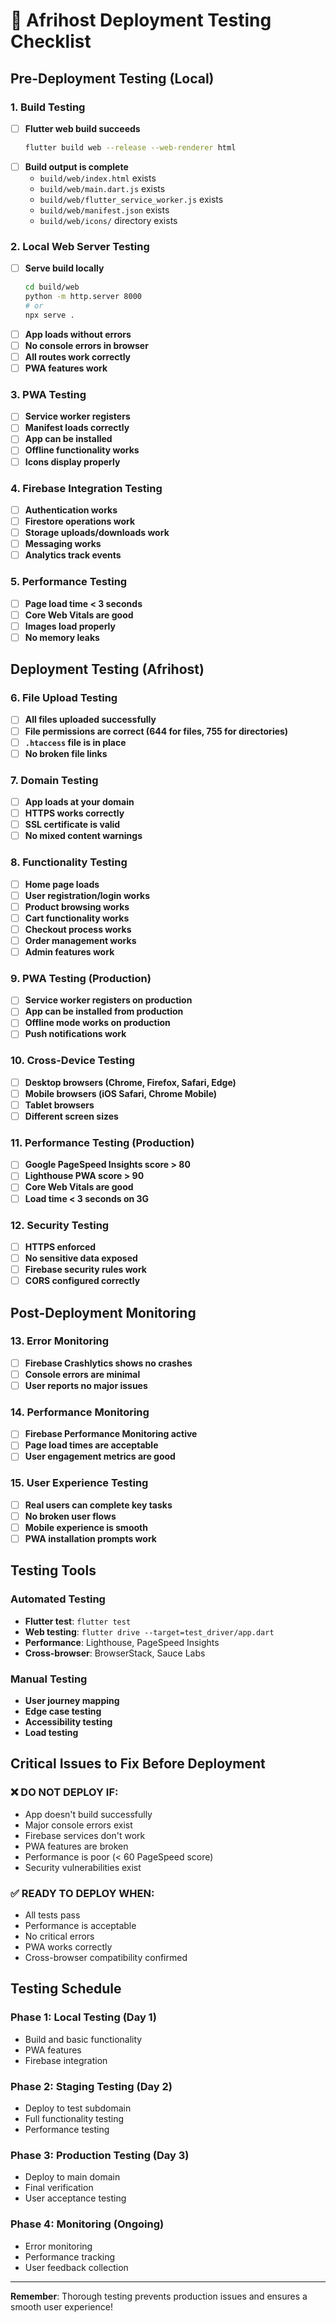# 🧪 Afrihost Deployment Testing Checklist

## Pre-Deployment Testing (Local)

### 1. Build Testing
- [ ] **Flutter web build succeeds**
  ```bash
  flutter build web --release --web-renderer html
  ```
- [ ] **Build output is complete**
  - `build/web/index.html` exists
  - `build/web/main.dart.js` exists
  - `build/web/flutter_service_worker.js` exists
  - `build/web/manifest.json` exists
  - `build/web/icons/` directory exists

### 2. Local Web Server Testing
- [ ] **Serve build locally**
  ```bash
  cd build/web
  python -m http.server 8000
  # or
  npx serve .
  ```
- [ ] **App loads without errors**
- [ ] **No console errors in browser**
- [ ] **All routes work correctly**
- [ ] **PWA features work**

### 3. PWA Testing
- [ ] **Service worker registers**
- [ ] **Manifest loads correctly**
- [ ] **App can be installed**
- [ ] **Offline functionality works**
- [ ] **Icons display properly**

### 4. Firebase Integration Testing
- [ ] **Authentication works**
- [ ] **Firestore operations work**
- [ ] **Storage uploads/downloads work**
- [ ] **Messaging works**
- [ ] **Analytics track events**

### 5. Performance Testing
- [ ] **Page load time < 3 seconds**
- [ ] **Core Web Vitals are good**
- [ ] **Images load properly**
- [ ] **No memory leaks**

## Deployment Testing (Afrihost)

### 6. File Upload Testing
- [ ] **All files uploaded successfully**
- [ ] **File permissions are correct (644 for files, 755 for directories)**
- [ ] **`.htaccess` file is in place**
- [ ] **No broken file links**

### 7. Domain Testing
- [ ] **App loads at your domain**
- [ ] **HTTPS works correctly**
- [ ] **SSL certificate is valid**
- [ ] **No mixed content warnings**

### 8. Functionality Testing
- [ ] **Home page loads**
- [ ] **User registration/login works**
- [ ] **Product browsing works**
- [ ] **Cart functionality works**
- [ ] **Checkout process works**
- [ ] **Order management works**
- [ ] **Admin features work**

### 9. PWA Testing (Production)
- [ ] **Service worker registers on production**
- [ ] **App can be installed from production**
- [ ] **Offline mode works on production**
- [ ] **Push notifications work**

### 10. Cross-Device Testing
- [ ] **Desktop browsers (Chrome, Firefox, Safari, Edge)**
- [ ] **Mobile browsers (iOS Safari, Chrome Mobile)**
- [ ] **Tablet browsers**
- [ ] **Different screen sizes**

### 11. Performance Testing (Production)
- [ ] **Google PageSpeed Insights score > 80**
- [ ] **Lighthouse PWA score > 90**
- [ ] **Core Web Vitals are good**
- [ ] **Load time < 3 seconds on 3G**

### 12. Security Testing
- [ ] **HTTPS enforced**
- [ ] **No sensitive data exposed**
- [ ] **Firebase security rules work**
- [ ] **CORS configured correctly**

## Post-Deployment Monitoring

### 13. Error Monitoring
- [ ] **Firebase Crashlytics shows no crashes**
- [ ] **Console errors are minimal**
- [ ] **User reports no major issues**

### 14. Performance Monitoring
- [ ] **Firebase Performance Monitoring active**
- [ ] **Page load times are acceptable**
- [ ] **User engagement metrics are good**

### 15. User Experience Testing
- [ ] **Real users can complete key tasks**
- [ ] **No broken user flows**
- [ ] **Mobile experience is smooth**
- [ ] **PWA installation prompts work**

## Testing Tools

### Automated Testing
- **Flutter test**: `flutter test`
- **Web testing**: `flutter drive --target=test_driver/app.dart`
- **Performance**: Lighthouse, PageSpeed Insights
- **Cross-browser**: BrowserStack, Sauce Labs

### Manual Testing
- **User journey mapping**
- **Edge case testing**
- **Accessibility testing**
- **Load testing**

## Critical Issues to Fix Before Deployment

### ❌ **DO NOT DEPLOY IF:**
- App doesn't build successfully
- Major console errors exist
- Firebase services don't work
- PWA features are broken
- Performance is poor (< 60 PageSpeed score)
- Security vulnerabilities exist

### ✅ **READY TO DEPLOY WHEN:**
- All tests pass
- Performance is acceptable
- No critical errors
- PWA works correctly
- Cross-browser compatibility confirmed

## Testing Schedule

### Phase 1: Local Testing (Day 1)
- Build and basic functionality
- PWA features
- Firebase integration

### Phase 2: Staging Testing (Day 2)
- Deploy to test subdomain
- Full functionality testing
- Performance testing

### Phase 3: Production Testing (Day 3)
- Deploy to main domain
- Final verification
- User acceptance testing

### Phase 4: Monitoring (Ongoing)
- Error monitoring
- Performance tracking
- User feedback collection

---

**Remember**: Thorough testing prevents production issues and ensures a smooth user experience!
